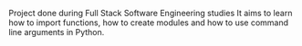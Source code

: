 Project done during Full Stack Software Engineering studies It aims to learn how to import functions, how to create modules and how to use command line arguments in Python.
